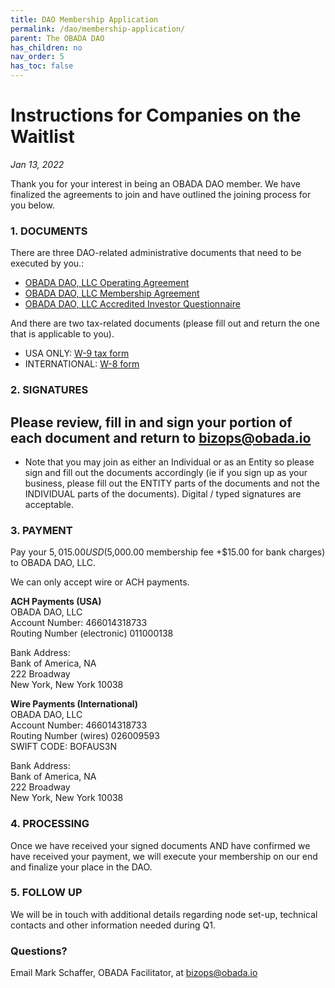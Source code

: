 ```yaml
---
title: DAO Membership Application
permalink: /dao/membership-application/
parent: The OBADA DAO
has_children: no
nav_order: 5
has_toc: false
---
```



# Instructions for Companies on the Waitlist
_Jan 13, 2022_

Thank you for your interest in being an OBADA DAO member.  We have finalized the agreements to join and have outlined the joining process for you below.  

 
### 1. DOCUMENTS
There are three DAO-related administrative documents  that need to be executed by you.:
  * [OBADA DAO, LLC Operating Agreement](/dao/documents/dao-operating-agreement)
  * [OBADA DAO, LLC Membership Agreement](/dao/documents/membership-agreement)
  * [OBADA DAO, LLC Accredited Investor Questionnaire](/dao/documents/accredited-investor-questionairre/) 
 
And there are two tax-related documents (please fill out and return the one that is applicable to you).
  * USA ONLY: [W-9 tax form](https://www.irs.gov/pub/irs-pdf/fw9.pdf)
  * INTERNATIONAL: [W-8 form](https://www.irs.gov/pub/irs-prior/fw8--1991.pdf) 


### 2.  SIGNATURES

## Please review, fill in and sign your portion of each document and return to <a href="mailto:bizops@obada.io">bizops@obada.io</a> 
 * Note that you may join as either an Individual or as an Entity so please sign and fill out the documents accordingly (ie if you sign up as your business, please fill out the ENTITY parts of the documents and not the INDIVIDUAL parts of the documents).   Digital / typed signatures are acceptable.
 
### 3. PAYMENT

Pay your $5,015.00 USD ($5,000.00 membership fee +$15.00 for bank charges) to OBADA DAO, LLC.  

We can only accept wire or ACH payments.  
 
**ACH Payments (USA)** <br/>
OBADA DAO, LLC <br/>
Account Number: 466014318733 <br/>
Routing Number (electronic) 011000138 <br/>

Bank Address: <br/>
Bank of America, NA <br/>
222 Broadway <br/>
New York, New York 10038 <br/>

**Wire Payments (International)** <br/>
OBADA DAO, LLC <br/>
Account Number: 466014318733 <br/>
Routing Number (wires) 026009593 <br/>
SWIFT CODE: BOFAUS3N <br/>

Bank Address: <br/>
Bank of America, NA <br/>
222 Broadway <br/>
New York, New York 10038 <br/>

### 4. PROCESSING
Once we have received your signed documents AND have confirmed we have received your payment, we will execute your membership on our end and finalize your place in the DAO.  
 
### 5. FOLLOW UP
We will be in touch with additional details regarding node set-up, technical contacts and other information needed during Q1. 
 
### Questions?  
Email Mark Schaffer, OBADA Facilitator, at [bizops@obada.io](mailto:bizops@obada.io)
